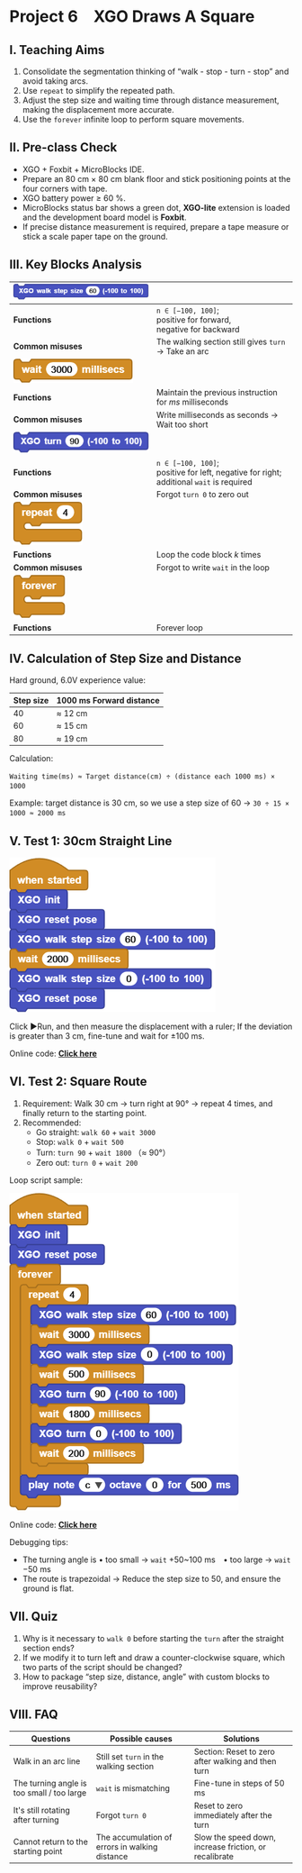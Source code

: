 # Project 6 XGO Draws A Square

## Ⅰ. Teaching Aims

1. Consolidate the segmentation thinking of “walk - stop - turn - stop” and avoid taking arcs.
2. Use `repeat` to simplify the repeated path.
3. Adjust the step size and waiting time through distance measurement, making the displacement more accurate.
4. Use the `forever` infinite loop to perform square movements.



## Ⅱ. Pre-class Check

- XGO + Foxbit + MicroBlocks IDE.
- Prepare an 80 cm × 80 cm blank floor and stick positioning points at the four corners with tape.
- XGO battery power ≥ 60 %. 
- MicroBlocks status bar shows a green dot, **XGO-lite** extension is loaded and the development board model is **Foxbit**.
- If precise distance measurement is required, prepare a tape measure or stick a scale paper tape on the ground.



## Ⅲ. Key Blocks Analysis

| ![Img](media/scriptImage54899.png) |  |
|------|------------|
|**Functions**  | `n ∈ [−100, 100]`; <br>positive for forward, <br/>negative for backward |
|**Common misuses** | The walking section still gives `turn` → Take an arc |
| ![Img](../media/scriptImage126445.png) |  |
| **Functions** | Maintain the previous instruction for *ms* milliseconds |
| **Common misuses** | Write milliseconds as seconds → Wait too short |
| ![Img](../media/scriptImage160812.png) |  |
| **Functions** | `n ∈ [−100, 100]`; <br/>positive for left, negative for right;<br/> additional `wait` is required |
| **Common misuses** | Forgot `turn 0` to zero out |
| ![Img](../media/scriptImage196774.png) |  |
| **Functions** | Loop the code block *k* times |
| **Common misuses** | Forgot to write `wait` in the loop |
| ![Img](../media/scriptImage232011.png) |  |
| **Functions** | Forever loop |



## Ⅳ. Calculation of Step Size and Distance

Hard ground, 6.0V experience value:

| Step size | 1000 ms Forward distance |
|------|-----------------|
| 40   | ≈ 12 cm |
| 60   | ≈ 15 cm |
| 80   | ≈ 19 cm |

Calculation:

`Waiting time(ms) ≈ Target distance(cm) ÷ (distance each 1000 ms) × 1000`

Example: target distance is 30 cm, so we use a step size of 60 → `30 ÷ 15 × 1000 ≈ 2000 ms`



## Ⅴ. Test 1: 30cm Straight Line

![Img](../media/scriptImage2332577.png)

Click ▶Run, and then measure the displacement with a ruler; If the deviation is greater than 3 cm, fine-tune and wait for ±100 ms.

Online code: **[Click here](https://microblocks.fun/run/microblocks.html#scripts=GP%20Script%0Adepends%20%27XGO%20Lite%27%0A%0Ascript%20554%2074%20%7B%0AwhenStarted%0Axgo_init%0Axgo_reset_pose%0Axgo_walk%2060%0AwaitMillis%202000%0Axgo_walk%200%0Axgo_reset_pose%0A%7D%0A%0A)**  



## Ⅵ. Test 2: Square Route

1. Requirement: Walk 30 cm → turn right at 90° → repeat 4 times, and finally return to the starting point.
2. Recommended:
   - Go straight: `walk 60` + `wait 3000`  
   - Stop: `walk 0` + `wait 500`  
   - Turn: `turn 90` + `wait 1800` （≈ 90°）  
   - Zero out: `turn 0` + `wait 200`  

Loop script sample:

![Img](../media/scriptImage9861096.png)

Online code: **[Click here](https://microblocks.fun/run/microblocks.html#scripts=GP%20Script%0Adepends%20%27Tone%27%20%27XGO%20Lite%27%0A%0Ascript%20554%2074%20%7B%0AwhenStarted%0Axgo_init%0Axgo_reset_pose%0Aforever%20%7B%0A%20%20repeat%204%20%7B%0A%20%20%20%20xgo_walk%2060%0A%20%20%20%20waitMillis%203000%0A%20%20%20%20xgo_walk%200%0A%20%20%20%20waitMillis%20500%0A%20%20%20%20xgo_turn%2090%0A%20%20%20%20waitMillis%201800%0A%20%20%20%20xgo_turn%200%0A%20%20%20%20waitMillis%20200%0A%20%20%7D%0A%20%20%27play%20tone%27%20%27nt%3Bc%27%200%20500%0A%7D%0A%7D%0A%0A)**  

Debugging tips:

- The turning angle is	 • too small → `wait` +50~100 ms • too large → `wait` −50 ms
- The route is trapezoidal → Reduce the step size to 50, and ensure the ground is flat.



## Ⅶ. Quiz

1. Why is it necessary to `walk 0` before starting the `turn` after the straight section ends?
2. If we modify it to turn left and draw a counter-clockwise square, which two parts of the script should be changed?
3. How to package “step size, distance, angle” with custom blocks to improve reusability?



## Ⅷ. FAQ

| Questions       | Possible causes     | Solutions                |
|------|----------|----------|
| Walk in an arc line | Still set `turn` in the walking section | Section: Reset to zero after walking and then turn |
| The turning angle is too small / too large | `wait` is mismatching | Fine-tune in steps of 50 ms |
| It's still rotating after turning | Forgot `turn 0` | Reset to zero immediately after the turn |
| Cannot return to the starting point | The accumulation of errors in walking distance | Slow the speed down, increase friction, or recalibrate |

